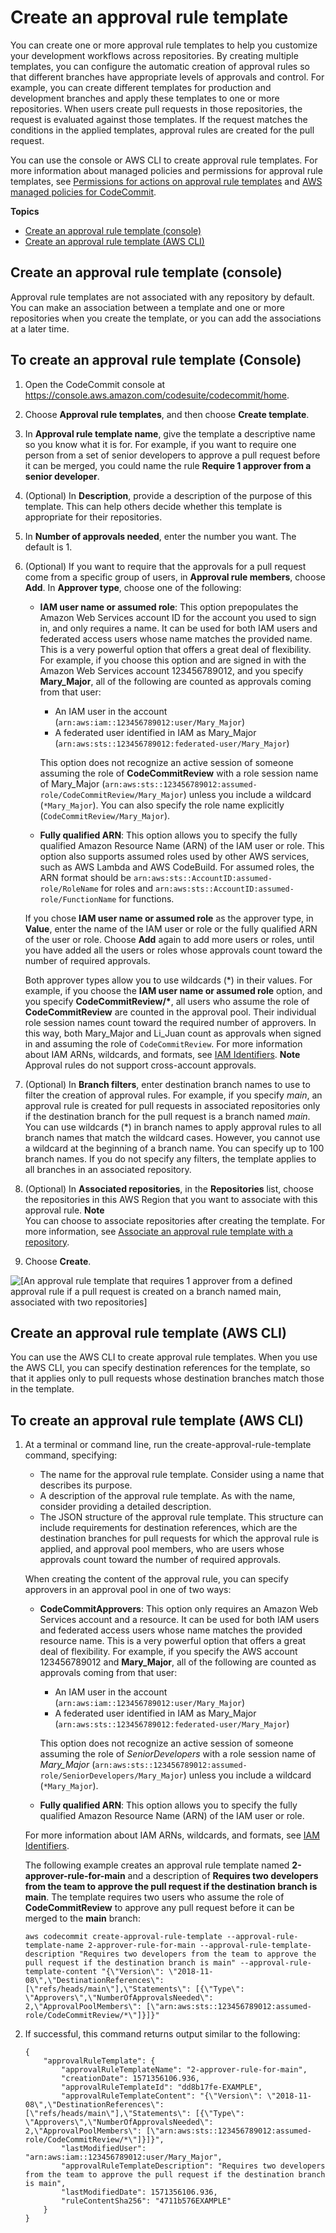# Create an approval rule template<a name="how-to-create-template"></a>

You can create one or more approval rule templates to help you customize your development workflows across repositories\. By creating multiple templates, you can configure the automatic creation of approval rules so that different branches have appropriate levels of approvals and control\. For example, you can create different templates for production and development branches and apply these templates to one or more repositories\. When users create pull requests in those repositories, the request is evaluated against those templates\. If the request matches the conditions in the applied templates, approval rules are created for the pull request\.

You can use the console or AWS CLI to create approval rule templates\. For more information about managed policies and permissions for approval rule templates, see [Permissions for actions on approval rule templates](auth-and-access-control-permissions-reference.md#aa-art) and [AWS managed policies for CodeCommit](security-iam-awsmanpol.md)\.

**Topics**
+ [Create an approval rule template \(console\)](#how-to-create-template-console)
+ [Create an approval rule template \(AWS CLI\)](#how-to-create-template-cli)

## Create an approval rule template \(console\)<a name="how-to-create-template-console"></a>

Approval rule templates are not associated with any repository by default\. You can make an association between a template and one or more repositories when you create the template, or you can add the associations at a later time\.<a name="create-template-console"></a>

## To create an approval rule template \(Console\)<a name="create-template-console"></a>

1. Open the CodeCommit console at [https://console\.aws\.amazon\.com/codesuite/codecommit/home](https://console.aws.amazon.com/codesuite/codecommit/home)\.

1. Choose **Approval rule templates**, and then choose **Create template**\.

1. In **Approval rule template name**, give the template a descriptive name so you know what it is for\. For example, if you want to require one person from a set of senior developers to approve a pull request before it can be merged, you could name the rule **Require 1 approver from a senior developer**\. 

1. \(Optional\) In **Description**, provide a description of the purpose of this template\. This can help others decide whether this template is appropriate for their repositories\.

1. In **Number of approvals needed**, enter the number you want\. The default is 1\. 

1. \(Optional\) If you want to require that the approvals for a pull request come from a specific group of users, in **Approval rule members**, choose **Add**\. In **Approver type**, choose one of the following: 
   + **IAM user name or assumed role**: This option prepopulates the Amazon Web Services account ID for the account you used to sign in, and only requires a name\. It can be used for both IAM users and federated access users whose name matches the provided name\. This is a very powerful option that offers a great deal of flexibility\. For example, if you choose this option and are signed in with the Amazon Web Services account 123456789012, and you specify **Mary\_Major**, all of the following are counted as approvals coming from that user:
     + An IAM user in the account \(`arn:aws:iam::123456789012:user/Mary_Major`\)
     + A federated user identified in IAM as Mary\_Major \(`arn:aws:sts::123456789012:federated-user/Mary_Major`\)

     This option does not recognize an active session of someone assuming the role of **CodeCommitReview** with a role session name of Mary\_Major \(`arn:aws:sts::123456789012:assumed-role/CodeCommitReview/Mary_Major`\) unless you include a wildcard \(`*Mary_Major`\)\. You can also specify the role name explicitly \(`CodeCommitReview/Mary_Major`\)\.
   + **Fully qualified ARN**: This option allows you to specify the fully qualified Amazon Resource Name \(ARN\) of the IAM user or role\. This option also supports assumed roles used by other AWS services, such as AWS Lambda and AWS CodeBuild\. For assumed roles, the ARN format should be `arn:aws:sts::AccountID:assumed-role/RoleName` for roles and `arn:aws:sts::AccountID:assumed-role/FunctionName` for functions\.

   If you chose **IAM user name or assumed role** as the approver type, in **Value**, enter the name of the IAM user or role or the fully qualified ARN of the user or role\. Choose **Add** again to add more users or roles, until you have added all the users or roles whose approvals count toward the number of required approvals\. 

   Both approver types allow you to use wildcards \(\*\) in their values\. For example, if you choose the **IAM user name or assumed role** option, and you specify **CodeCommitReview/\***, all users who assume the role of **CodeCommitReview** are counted in the approval pool\. Their individual role session names count toward the required number of approvers\. In this way, both Mary\_Major and Li\_Juan count as approvals when signed in and assuming the role of `CodeCommitReview`\. For more information about IAM ARNs, wildcards, and formats, see [IAM Identifiers](https://docs.aws.amazon.com/IAM/latest/UserGuide/reference_identifiers.html#identifiers-arns)\.
**Note**  
Approval rules do not support cross\-account approvals\.

1. \(Optional\) In **Branch filters**, enter destination branch names to use to filter the creation of approval rules\. For example, if you specify *main*, an approval rule is created for pull requests in associated repositories only if the destination branch for the pull request is a branch named *main*\. You can use wildcards \(\*\) in branch names to apply approval rules to all branch names that match the wildcard cases\. However, you cannot use a wildcard at the beginning of a branch name\. You can specify up to 100 branch names\. If you do not specify any filters, the template applies to all branches in an associated repository\.

1. \(Optional\) In **Associated repositories**, in the **Repositories** list, choose the repositories in this AWS Region that you want to associate with this approval rule\. 
**Note**  
You can choose to associate repositories after creating the template\. For more information, see [Associate an approval rule template with a repository](how-to-associate-template.md)\.

1. Choose **Create**\.

![\[An approval rule template that requires 1 approver from a defined approval rule if a pull request is created on a branch named main, associated with two repositories\]](http://docs.aws.amazon.com/codecommit/latest/userguide/images/codecommit-approval-rule-template.png)

## Create an approval rule template \(AWS CLI\)<a name="how-to-create-template-cli"></a>

You can use the AWS CLI to create approval rule templates\. When you use the AWS CLI, you can specify destination references for the template, so that it applies only to pull requests whose destination branches match those in the template\.<a name="create-template-cli"></a>

## To create an approval rule template \(AWS CLI\)<a name="create-template-cli"></a>

1. At a terminal or command line, run the create\-approval\-rule\-template command, specifying:
   + The name for the approval rule template\. Consider using a name that describes its purpose\.
   + A description of the approval rule template\. As with the name, consider providing a detailed description\.
   + The JSON structure of the approval rule template\. This structure can include requirements for destination references, which are the destination branches for pull requests for which the approval rule is applied, and approval pool members, who are users whose approvals count toward the number of required approvals\.

   When creating the content of the approval rule, you can specify approvers in an approval pool in one of two ways:
   + **CodeCommitApprovers**: This option only requires an Amazon Web Services account and a resource\. It can be used for both IAM users and federated access users whose name matches the provided resource name\. This is a very powerful option that offers a great deal of flexibility\. For example, if you specify the AWS account 123456789012 and **Mary\_Major**, all of the following are counted as approvals coming from that user:
     + An IAM user in the account \(`arn:aws:iam::123456789012:user/Mary_Major`\)
     + A federated user identified in IAM as Mary\_Major \(`arn:aws:sts::123456789012:federated-user/Mary_Major`\)

     This option does not recognize an active session of someone assuming the role of *SeniorDevelopers* with a role session name of *Mary\_Major* \(`arn:aws:sts::123456789012:assumed-role/SeniorDevelopers/Mary_Major`\) unless you include a wildcard \(`*Mary_Major`\)\.
   + **Fully qualified ARN**: This option allows you to specify the fully qualified Amazon Resource Name \(ARN\) of the IAM user or role\. 

   For more information about IAM ARNs, wildcards, and formats, see [IAM Identifiers](https://docs.aws.amazon.com/IAM/latest/UserGuide/reference_identifiers.html#identifiers-arns)\.

   The following example creates an approval rule template named **2\-approver\-rule\-for\-main** and a description of **Requires two developers from the team to approve the pull request if the destination branch is main**\. The template requires two users who assume the role of **CodeCommitReview** to approve any pull request before it can be merged to the **main** branch:

   ```
   aws codecommit create-approval-rule-template --approval-rule-template-name 2-approver-rule-for-main --approval-rule-template-description "Requires two developers from the team to approve the pull request if the destination branch is main" --approval-rule-template-content "{\"Version\": \"2018-11-08\",\"DestinationReferences\": [\"refs/heads/main\"],\"Statements\": [{\"Type\": \"Approvers\",\"NumberOfApprovalsNeeded\": 2,\"ApprovalPoolMembers\": [\"arn:aws:sts::123456789012:assumed-role/CodeCommitReview/*\"]}]}"
   ```

1. If successful, this command returns output similar to the following:

   ```
   {
       "approvalRuleTemplate": {
           "approvalRuleTemplateName": "2-approver-rule-for-main",
           "creationDate": 1571356106.936,
           "approvalRuleTemplateId": "dd8b17fe-EXAMPLE",
           "approvalRuleTemplateContent": "{\"Version\": \"2018-11-08\",\"DestinationReferences\": [\"refs/heads/main\"],\"Statements\": [{\"Type\": \"Approvers\",\"NumberOfApprovalsNeeded\": 2,\"ApprovalPoolMembers\": [\"arn:aws:sts::123456789012:assumed-role/CodeCommitReview/*\"]}]}",
           "lastModifiedUser": "arn:aws:iam::123456789012:user/Mary_Major",
           "approvalRuleTemplateDescription": "Requires two developers from the team to approve the pull request if the destination branch is main",
           "lastModifiedDate": 1571356106.936,
           "ruleContentSha256": "4711b576EXAMPLE"
       }
   }
   ```
